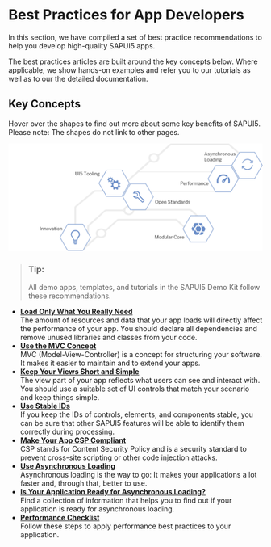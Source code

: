<!-- loio28fcd55b04654977b63dacbee0552712 -->

# Best Practices for App Developers

In this section, we have compiled a set of best practice recommendations to help you develop high-quality SAPUI5 apps.



The best practices articles are built around the key concepts below. Where applicable, we show hands-on examples and refer you to our tutorials as well as to our the detailed documentation.



<a name="loio28fcd55b04654977b63dacbee0552712__section_lmp_12y_1gb"/>

## Key Concepts

Hover over the shapes to find out more about some key benefits of SAPUI5. Please note: The shapes do not link to other pages.

![](images/Image_Map_Best_Practices_Overview_ba827f7.png)



> ### Tip:  
> All demo apps, templates, and tutorials in the SAPUI5 Demo Kit follow these recommendations.

-   **[Load Only What You Really Need](load-only-what-you-really-need-e8fca3e.md "The amount of resources and data that your app loads will directly affect the performance of your app. You should declare all dependencies
		and remove unused libraries and classes from your code.")**  
The amount of resources and data that your app loads will directly affect the performance of your app. You should declare all dependencies and remove unused libraries and classes from your code.
-   **[Use the MVC Concept](use-the-mvc-concept-07afcf4.md "MVC (Model-View-Controller) is a concept for structuring your software. It makes it easier to maintain and to extend your
		apps.")**  
MVC \(Model-View-Controller\) is a concept for structuring your software. It makes it easier to maintain and to extend your apps.
-   **[Keep Your Views Short and Simple](keep-your-views-short-and-simple-b0d7db7.md "The view part of your app reflects what users can see and interact with. You should use a suitable set of UI controls that match your
		scenario and keep things simple.")**  
The view part of your app reflects what users can see and interact with. You should use a suitable set of UI controls that match your scenario and keep things simple.
-   **[Use Stable IDs](use-stable-ids-79e910e.md "If you keep the IDs of controls, elements, and components stable, you can be sure that other SAPUI5 features will be able to identify them correctly during
		processing.")**  
If you keep the IDs of controls, elements, and components stable, you can be sure that other SAPUI5 features will be able to identify them correctly during processing.
-   **[Make Your App CSP Compliant](make-your-app-csp-compliant-1f81a09.md "CSP stands for Content Security Policy and is a security standard to prevent cross-site scripting or other code injection
		attacks.")**  
CSP stands for Content Security Policy and is a security standard to prevent cross-site scripting or other code injection attacks.
-   **[Use Asynchronous Loading](use-asynchronous-loading-676b636.md "Asynchronous loading is the way to go: It makes your applications a lot faster and, through that, better to use.")**  
Asynchronous loading is the way to go: It makes your applications a lot faster and, through that, better to use.
-   **[Is Your Application Ready for Asynchronous Loading?](is-your-application-ready-for-asynchronous-loading-493a15a.md "Find a collection of information that helps you to find out if your application is ready
		for asynchronous loading.")**  
Find a collection of information that helps you to find out if your application is ready for asynchronous loading.
-   **[Performance Checklist](performance-checklist-9c6400e.md "Follow these steps to apply performance best practices to your application.")**  
Follow these steps to apply performance best practices to your application.

